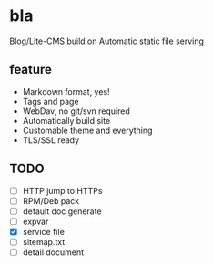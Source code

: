 # bla

Blog/Lite-CMS build on Automatic static file serving

## feature

* Markdown format, yes!
* Tags and page 
* WebDav, no git/svn required
* Automatically build site
* Customable theme and everything
* TLS/SSL ready

## TODO

- [ ] HTTP jump to HTTPs
- [ ] RPM/Deb pack
- [ ] default doc generate
- [ ] expvar
- [x] service file
- [ ] sitemap.txt
- [ ] detail document
